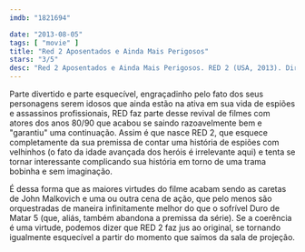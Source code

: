 ```yaml
---
imdb: "1821694"

date: "2013-08-05"
tags: [ "movie" ]
title: "Red 2 Aposentados e Ainda Mais Perigosos"
stars: "3/5"
desc: "Red 2 Aposentados e Ainda Mais Perigosos. RED 2 (USA, 2013). Dirigido por Dean Parisot. Escrito por Jon Hoeber, Erich Hoeber, Warren Ellis, Cully Hamner. Com Bruce Willis, John Malkovich, Mary-Louise Parker, Helen Mirren, Anthony Hopkins, Byung-hun Lee, Jong Kun Lee, Catherine Zeta-Jones, Neal McDonough."
---
```

Parte divertido e parte esquecível, engraçadinho pelo fato dos seus personagens serem idosos que ainda estão na ativa em sua vida de espiões e assassinos profissionais, RED faz parte desse revival de filmes com atores dos anos 80/90 que acabou se saindo razoavelmente bem e "garantiu" uma continuação. Assim é que nasce RED 2, que esquece completamente da sua premissa de contar uma história de espiões com velhinhos (o fato da idade avançada dos heróis é irrelevante aqui) e tenta se tornar interessante complicando sua história em torno de uma trama bobinha e sem imaginação.

É dessa forma que as maiores virtudes do filme acabam sendo as caretas de John Malkovich e uma ou outra cena de ação, que pelo menos são orquestradas de maneira infinitamente melhor do que o sofrível Duro de Matar 5 (que, aliás, também abandona a premissa da série). Se a coerência é uma virtude, podemos dizer que RED 2 faz jus ao original, se tornando igualmente esquecível a partir do momento que saímos da sala de projeção.

